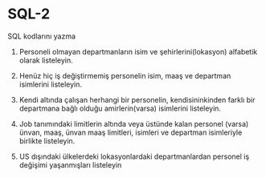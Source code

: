 # SQL-2
SQL kodlarını yazma

1. Personeli olmayan departmanların isim ve şehirlerini(lokasyon) alfabetik olarak listeleyin.

2. Henüz hiç iş değiştirmemiş personelin isim, maaş ve departman isimlerini listeleyin.

3. Kendi altında çalışan herhangi bir personelin, kendisininkinden farklı bir departmana bağlı olduğu amirlerin(varsa) isimlerini listeleyin.

4. Job tanımındaki limitlerin altında veya üstünde kalan personel (varsa) ünvan, maaş, ünvan maaş limitleri, isimleri ve departman isimleriyle birlikte listeleyin.

5. US dışındaki ülkelerdeki lokasyonlardaki departmanlardan personel iş değişimi yaşanmışları listeleyin
